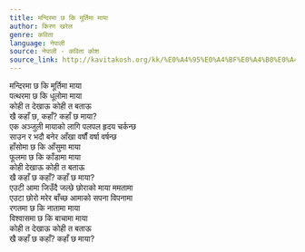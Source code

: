 ```yaml
---
title: मन्दिरमा छ कि मूर्तिमा माया
author: किरण खरेल
genre: कविता
language: नेपाली
source: नेपाली - कविता कोश
source_link: http://kavitakosh.org/kk/%E0%A4%95%E0%A4%BF%E0%A4%B0%E0%A4%A3_%E0%A4%96%E0%A4%B0%E0%A5%87%E0%A4%B2
---
```


मन्दिरमा छ कि मूर्तिमा माया  
पत्थरमा छ कि धूलोमा माया  
कोही त देखाऊ कोही त बताऊ  
खै कहाँ छ, कहाँ? कहाँ छ माया?  
एक अञ्जुली मायाको लागि पलपल हृदय चर्कन्छ  
साउन र भदौ बनेर आँखा वर्षौं वर्षा वर्षन्छ  
हाँसोमा छ कि आँसुमा माया  
फूलमा छ कि काँडामा माया  
कोही देखाऊ कोही त बताऊ  
खै कहाँ छ कहाँ? कहाँ छ माया?  
एउटी आमा जिउँदै जल्छे छोराको माया ममतामा  
एउटा छोरो मरेर बाँच्छ आमाको सपना विपनामा  
रगतमा छ कि नातामा माया  
विश्वासमा छ कि बाचामा माया  
कोही त देखाऊ कोही त बताऊ  
खै कहाँ छ कहाँ? कहाँ छ माया?
